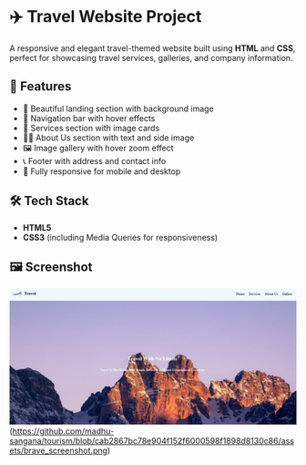 # ✈️ Travel Website Project

A responsive and elegant travel-themed website built using **HTML** and **CSS**, 
perfect for showcasing travel services, galleries, and company information.

## 🌟 Features

- 📌 Beautiful landing section with background image
- 🧭 Navigation bar with hover effects
- 💼 Services section with image cards
- 👨‍💼 About Us section with text and side image
- 🖼️ Image gallery with hover zoom effect
- 📞 Footer with address and contact info
- 📱 Fully responsive for mobile and desktop

## 🛠️ Tech Stack
- **HTML5**
- **CSS3** (including Media Queries for responsiveness)

## 🖼️ Screenshot

![Website Screenshot](https://github.com/madhu-sangana/tourism/blob/74794b46579c3a44b2ba1dc8cbfb9d5669dc9205/brave_screenshot%20(1).png)
(https://github.com/madhu-sangana/tourism/blob/cab2867bc78e904f152f6000598f1898d8130c86/assets/brave_screenshot.png)
